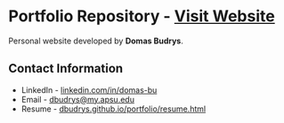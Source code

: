 # Portfolio Repository -  [Visit Website](https://dbudrys.github.io/portfolio/)
Personal website developed by **Domas Budrys**. 

## Contact Information
- LinkedIn - [linkedin.com/in/domas-bu](https://dbudrys.github.io/portfolio/)
- Email - [dbudrys@my.apsu.edu](mailto:dbudrys@my.apsu.edu)
- Resume - [dbudrys.github.io/portfolio/resume.html](https://dbudrys.github.io/portfolio/resume.html)
